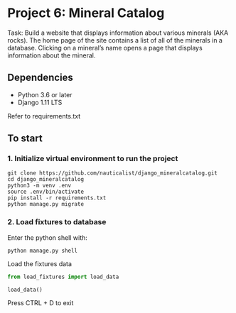 # Project 6: Mineral Catalog

Task: Build a website that displays information about various minerals (AKA rocks). The home page of the site contains a list of all of the minerals in a database. Clicking on a mineral’s name opens a page that displays information about the mineral.

## Dependencies

* Python 3.6 or later
* Django 1.11 LTS

Refer to requirements.txt

## To start

### 1. Initialize virtual environment to run the project

```
git clone https://github.com/nauticalist/django_mineralcatalog.git
cd django_mineralcatalog
python3 -m venv .env
source .env/bin/activate
pip install -r requirements.txt
python manage.py migrate
```

### 2. Load fixtures to database

Enter the python shell with:
```
python manage.py shell
```
Load the fixtures data
```python
from load_fixtures import load_data

load_data()
```
Press CTRL + D to exit


